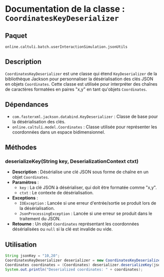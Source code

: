 # Documentation de la classe : `CoordinatesKeyDeserializer`

## Paquet
`online.caltuli.batch.userInteractionSimulation.jsonUtils`

## Description
`CoordinatesKeyDeserializer` est une classe qui étend `KeyDeserializer` de la bibliothèque Jackson pour personnaliser la désérialisation des clés JSON en objets `Coordinates`. Cette classe est utilisée pour interpréter des chaînes de caractères formatées en paires "x,y" en tant qu'objets `Coordinates`.

## Dépendances
- `com.fasterxml.jackson.databind.KeyDeserializer` : Classe de base pour la désérialisation des clés.
- `online.caltuli.model.Coordinates` : Classe utilisée pour représenter les coordonnées dans un espace bidimensionnel.

## Méthodes
### deserializeKey(String key, DeserializationContext ctxt)
- **Description** : Désérialise une clé JSON sous forme de chaîne en un objet `Coordinates`.
- **Paramètres** :
    - `key` : La clé JSON à désérialiser, qui doit être formatée comme "x,y".
    - `ctxt` : Le contexte de désérialisation.
- **Exceptions** :
    - `IOException` : Lancée si une erreur d'entrée/sortie se produit lors de la désérialisation.
    - `JsonProcessingException` : Lancée si une erreur se produit dans le traitement du JSON.
- **Retourne** : Un objet `Coordinates` représentant les coordonnées désérialisées ou `null` si la clé est invalide ou vide.

## Utilisation
```java
String jsonKey = "10,20";
CoordinatesKeyDeserializer deserializer = new CoordinatesKeyDeserializer();
Coordinates coordinates = (Coordinates) deserializer.deserializeKey(jsonKey, null);
System.out.println("Deserialized coordinates: " + coordinates);
